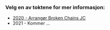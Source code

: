 ### Velg en av toktene for mer informasjon:

- <a  href="" onClick="populateBC();" data-toggle="tab">2020 - Arrangør Broken Chains JC</a>
- 2021 - Kommer ...